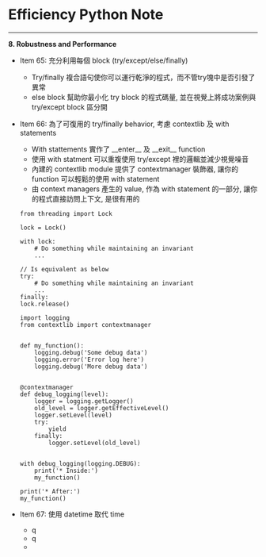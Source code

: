 # Efficiency Python Note
<hr>

**8. Robustness and Performance**

- Item 65: 充分利用每個 block (try/except/else/finally)
    * Try/finally 複合語句使你可以運行乾淨的程式，而不管try塊中是否引發了異常
    * else block 幫助你最小化 try block 的程式碼量, 並在視覺上將成功案例與 try/except block 區分開

- Item 66: 為了可復用的 try/finally behavior, 考慮 contextlib 及 with statements
    * With stattements 實作了 \_\_enter\_\_ 及 \_\_exit\_\_ function
    * 使用 with statment 可以重複使用 try/except 裡的邏輯並減少視覺噪音
    * 內建的 contextlib module 提供了 contextmanager 裝飾器, 讓你的 function 可以輕鬆的使用 with statement
    * 由 context managers 產生的 value, 作為 with statement 的一部分, 讓你的程式直接訪問上下文, 是很有用的
    ```
    from threading import Lock

    lock = Lock()

    with lock:
        # Do something while maintaining an invariant
        ...

    // Is equivalent as below
    try:
        # Do something while maintaining an invariant
        ...
    finally:
    lock.release()   
    ```
    ```
    import logging
    from contextlib import contextmanager


    def my_function():
        logging.debug('Some debug data')
        logging.error('Error log here')
        logging.debug('More debug data')


    @contextmanager
    def debug_logging(level):
        logger = logging.getLogger()
        old_level = logger.getEffectiveLevel()
        logger.setLevel(level)
        try:
            yield
        finally:
            logger.setLevel(old_level)


    with debug_logging(logging.DEBUG):
        print('* Inside:')
        my_function()

    print('* After:')
    my_function()    
    ```

- Item 67: 使用 datetime 取代 time
    * q
    * q
    * 
    ```
    ```    